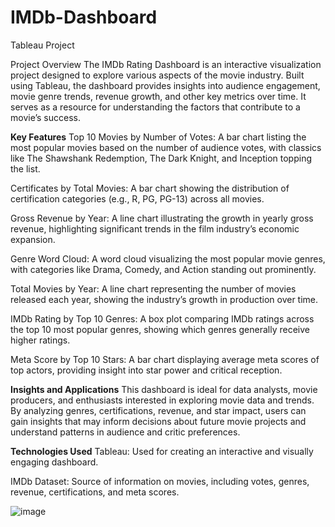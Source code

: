 # IMDb-Dashboard
Tableau Project

Project Overview
The IMDb Rating Dashboard is an interactive visualization project designed to explore various aspects of the movie industry. Built using Tableau, the dashboard provides insights into audience engagement, movie genre trends, revenue growth, and other key metrics over time. It serves as a resource for understanding the factors that contribute to a movie’s success.

**Key Features**
Top 10 Movies by Number of Votes: A bar chart listing the most popular movies based on the number of audience votes, with classics like The Shawshank Redemption, The Dark Knight, and Inception topping the list.

Certificates by Total Movies: A bar chart showing the distribution of certification categories (e.g., R, PG, PG-13) across all movies.

Gross Revenue by Year: A line chart illustrating the growth in yearly gross revenue, highlighting significant trends in the film industry’s economic expansion.

Genre Word Cloud: A word cloud visualizing the most popular movie genres, with categories like Drama, Comedy, and Action standing out prominently.

Total Movies by Year: A line chart representing the number of movies released each year, showing the industry’s growth in production over time.

IMDb Rating by Top 10 Genres: A box plot comparing IMDb ratings across the top 10 most popular genres, showing which genres generally receive higher ratings.

Meta Score by Top 10 Stars: A bar chart displaying average meta scores of top actors, providing insight into star power and critical reception.

**Insights and Applications**
This dashboard is ideal for data analysts, movie producers, and enthusiasts interested in exploring movie data and trends. By analyzing genres, certifications, revenue, and star impact, users can gain insights that may inform decisions about future movie projects and understand patterns in audience and critic preferences.

**Technologies Used**
Tableau: Used for creating an interactive and visually engaging dashboard.

IMDb Dataset: Source of information on movies, including votes, genres, revenue, certifications, and meta scores.

![image](https://github.com/user-attachments/assets/d9aa59fd-a73f-4833-bbfa-a492677cbeb7)

